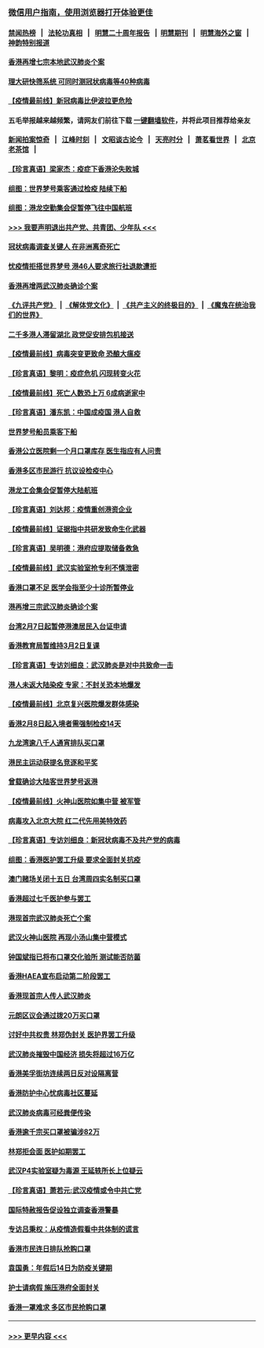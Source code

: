 ### [微信用户指南，使用浏览器打开体验更佳](https://github.com/gfw-breaker/banned-news1/blob/master/indexes/wechat-guide.md?t=0)
#### [禁闻热榜](热点新闻.md?t=0)  &nbsp;&nbsp;|&nbsp;&nbsp; [法轮功真相](https://github.com/gfw-breaker/truth/blob/master/README.md?t=0) &nbsp;&nbsp;|&nbsp;&nbsp; [明慧二十周年报告](https://github.com/gfw-breaker/mh-reports/blob/master/README.md?t=0) &nbsp;&nbsp;|&nbsp;&nbsp;[明慧期刊](https://github.com/gfw-breaker/mh-qikan) &nbsp;&nbsp;|&nbsp;&nbsp; [明慧海外之窗](https://github.com/gfw-breaker/mh-news/blob/master/README.md?t=0) &nbsp;&nbsp;|&nbsp;&nbsp; [神韵特别报道](https://github.com/gfw-breaker/mh-news/blob/master/shenyun.md?t=0)
#### [香港再增七宗本地武汉肺炎个案](../pages/nsc415/n11862405.md?t=02121822) 
#### [理大研快筛系统 可同时测冠状病毒等40种病毒](../pages/nsc415/n11862376.md?t=02121822) 
#### [【疫情最前线】新冠病毒比伊波拉更危险](../pages/nsc415/n11862199.md?t=02121822) 
#### 五毛举报越来越频繁，请网友们前往下载 [一键翻墙软件](https://github.com/gfw-breaker/ssr-accounts)，并将此项目推荐给亲友
#### [新闻拍案惊奇](https://github.com/gfw-breaker/banned-news1/blob/master/pages/link4.md) &nbsp;&nbsp;|&nbsp;&nbsp; [江峰时刻](https://github.com/gfw-breaker/banned-news1/blob/master/pages/link4.md) &nbsp;&nbsp;|&nbsp;&nbsp; [文昭谈古论今](https://github.com/gfw-breaker/banned-news1/blob/master/pages/link4.md) &nbsp;&nbsp;|&nbsp;&nbsp; [天亮时分](https://github.com/gfw-breaker/banned-news1/blob/master/pages/link4.md) &nbsp;&nbsp;|&nbsp;&nbsp; [萧茗看世界](https://github.com/gfw-breaker/banned-news1/blob/master/pages/link4.md) &nbsp;&nbsp;|&nbsp;&nbsp; [北京老茶馆](https://github.com/gfw-breaker/banned-news1/blob/master/pages/link4.md) &nbsp;&nbsp;|&nbsp;&nbsp; 
#### [【珍言真语】梁家杰：疫症下香港沦失败城](../pages/nsc415/n11861588.md?t=02121822) 
#### [组图：世界梦号乘客通过检疫 陆续下船](../pages/nsc415/n11858302.md?t=02121822) 
#### [组图：港龙空勤集会促暂停飞往中国航班](../pages/nsc415/n11858190.md?t=02121822) 
#### [>>> 我要声明退出共产党、共青团、少年队 <<<](https://github.com/begood0513/goodnews/blob/master/quit/letter.md) 
#### [冠状病毒调查关键人 在非洲离奇死亡](../pages/nsc415/n11859798.md?t=02121822) 
#### [忧疫情拒搭世界梦号 港46人要求旅行社退款遭拒](../pages/nsc415/n11859849.md?t=02121822) 
#### [香港再增两武汉肺炎确诊个案](../pages/nsc415/n11859833.md?t=02121822) 
#### [《九评共产党》](https://github.com/begood0513/9ping.md/blob/master/README.md) &nbsp;|&nbsp; [《解体党文化》](../../../../jtdwh.md/blob/master/README.md)  &nbsp;|&nbsp; [《共产主义的终极目的》](../../../../gczydzjmd.md/blob/master/README.md) &nbsp;|&nbsp; [《魔鬼在统治我们的世界》](../../../../mgztzwmdsj.md/blob/master/README.md) 
#### [二千多港人滞留湖北 政党促安排包机接送](../pages/nsc415/n11859831.md?t=02121822) 
#### [【疫情最前线】病毒突变更致命 恐酿大瘟疫](../pages/nsc415/n11859604.md?t=02121822) 
#### [【珍言真语】黎明：疫症危机 闪现转变火花](../pages/nsc415/n11859199.md?t=02121822) 
#### [【疫情最前线】死亡人数恐上万 6成病逝家中](../pages/nsc415/n11856687.md?t=02121822) 
#### [【珍言真语】潘东凯：中国成疫国 港人自救](../pages/nsc415/n11856962.md?t=02121822) 
#### [世界梦号船员乘客下船](../pages/nsc415/n11856883.md?t=02121822) 
#### [香港公立医院剩一个月口罩库存 医生指应有人问责](../pages/nsc415/n11856875.md?t=02121822) 
#### [香港多区市民游行 抗议设检疫中心](../pages/nsc415/n11856866.md?t=02121822) 
#### [港龙工会集会促暂停大陆航班](../pages/nsc415/n11856840.md?t=02121822) 
#### [【珍言真语】刘达邦：疫情重创港资企业](../pages/nsc415/n11854274.md?t=02121822) 
#### [【疫情最前线】证据指中共研发致命生化武器](../pages/nsc415/n11853087.md?t=02121822) 
#### [【珍言真语】吴明德：港府应提取储备救急](../pages/nsc415/n11852734.md?t=02121822) 
#### [【疫情最前线】武汉实验室抢专利不慎泄密](../pages/nsc415/n11850310.md?t=02121822) 
#### [香港口罩不足 医学会指至少十诊所暂停业](../pages/nsc415/n11850301.md?t=02121822) 
#### [港再增三宗武汉肺炎确诊个案](../pages/nsc415/n11850328.md?t=02121822) 
#### [台湾2月7日起暂停港澳居民入台证申请](../pages/nsc415/n11850304.md?t=02121822) 
#### [香港教育局暂维持3月2日复课](../pages/nsc415/n11850260.md?t=02121822) 
#### [【珍言真语】专访刘细良：武汉肺炎是对中共致命一击](../pages/nsc415/n11849934.md?t=02121822) 
#### [港人未返大陆染疫 专家：不封关恐本地爆发](../pages/nsc415/n11848021.md?t=02121822) 
#### [【疫情最前线】北京复兴医院爆发群体感染](../pages/nsc415/n11847626.md?t=02121822) 
#### [香港2月8日起入境者需强制检疫14天](../pages/nsc415/n11847658.md?t=02121822) 
#### [九龙湾逾八千人通宵排队买口罩](../pages/nsc415/n11847647.md?t=02121822) 
#### [港民主运动获提名竞逐和平奖](../pages/nsc415/n11847633.md?t=02121822) 
#### [曾载确诊大陆客世界梦号返港](../pages/nsc415/n11847608.md?t=02121822) 
#### [【疫情最前线】火神山医院如集中营 被军管](../pages/nsc415/n11847524.md?t=02121822) 
#### [病毒攻入北京大院 红二代先用美特效药](../pages/nsc415/n11847427.md?t=02121822) 
#### [【珍言真语】专访刘细良：新冠状病毒不及共产党的病毒](../pages/nsc415/n11847164.md?t=02121822) 
#### [组图：香港医护罢工升级 要求全面封关抗疫](../pages/nsc415/n11844107.md?t=02121822) 
#### [澳门赌场关闭十五日 台湾周四实名制买口罩](../pages/nsc415/n11845083.md?t=02121822) 
#### [香港超过七千医护参与罢工](../pages/nsc415/n11845051.md?t=02121822) 
#### [港现首宗武汉肺炎死亡个案](../pages/nsc415/n11844998.md?t=02121822) 
#### [武汉火神山医院 再现小汤山集中营模式](../pages/nsc415/n11844763.md?t=02121822) 
#### [钟国斌指已将布口罩交化验所 测试能否防菌](../pages/nsc415/n11842783.md?t=02121822) 
#### [香港HAEA宣布启动第二阶段罢工](../pages/nsc415/n11842723.md?t=02121822) 
#### [香港现首宗人传人武汉肺炎](../pages/nsc415/n11842766.md?t=02121822) 
#### [元朗区议会通过拨20万买口罩](../pages/nsc415/n11842754.md?t=02121822) 
#### [讨好中共权贵 林郑伪封关 医护界罢工升级](../pages/nsc415/n11842359.md?t=02121822) 
#### [武汉肺炎摧毁中国经济 损失将超过16万亿](../pages/nsc415/n11839723.md?t=02121822) 
#### [香港美孚街坊连续两日反对设隔离营](../pages/nsc415/n11839962.md?t=02121822) 
#### [香港防护中心忧病毒社区蔓延](../pages/nsc415/n11839933.md?t=02121822) 
#### [武汉肺炎病毒可经粪便传染](../pages/nsc415/n11839939.md?t=02121822) 
#### [香港逾千宗买口罩被骗涉82万](../pages/nsc415/n11839914.md?t=02121822) 
#### [林郑拒会面 医护如期罢工](../pages/nsc415/n11839892.md?t=02121822) 
#### [武汉P4实验室疑为毒源 王延轶所长上位疑云](../pages/nsc415/n11835543.md?t=02121822) 
#### [【珍言真语】萧若元:武汉疫情或令中共亡党](../pages/nsc415/n11829394.md?t=02121822) 
#### [国际特赦报告促设独立调查香港警暴](../pages/nsc415/n11833845.md?t=02121822) 
#### [专访吕秉权：从疫情造假看中共体制的谎言](../pages/nsc415/n11833813.md?t=02121822) 
#### [香港市民连日排队抢购口罩](../pages/nsc415/n11833794.md?t=02121822) 
#### [袁国勇：年假后14日为防疫关键期](../pages/nsc415/n11831088.md?t=02121822) 
#### [护士请病假 施压港府全面封关](../pages/nsc415/n11831030.md?t=02121822) 
#### [香港一罩难求 多区市民抢购口罩](../pages/nsc415/n11831002.md?t=02121822) 

----
#### [ >>> 更早内容 <<< ](../indexes/nsc415-earlier.md)
